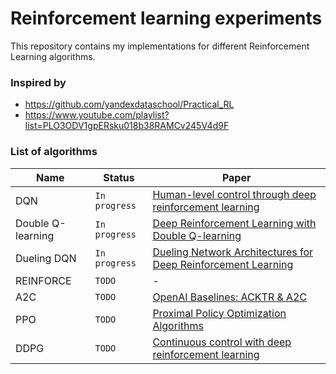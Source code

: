 # Reinforcement learning experiments
This repository contains my implementations for different Reinforcement Learning algorithms.


### Inspired by
* https://github.com/yandexdataschool/Practical_RL
* https://www.youtube.com/playlist?list=PLO3ODV1gpERsku018b38RAMCv245V4d9F

### List of algorithms
| Name  | Status | Paper |
| ----- | ------ | ----- |
| DQN   | `In progress` | [Human-level control through deep reinforcement learning](https://web.stanford.edu/class/psych209/Readings/MnihEtAlHassibis15NatureControlDeepRL.pdf) |
| Double Q-learning   | `In progress` | [Deep Reinforcement Learning with Double Q-learning](https://arxiv.org/abs/1509.06461) |
| Dueling DQN   | `In progress` | [Dueling Network Architectures for Deep Reinforcement Learning](https://arxiv.org/pdf/1511.06581.pdf) |
| REINFORCE   | `TODO` | - |
| A2C   | `TODO` | [OpenAI Baselines: ACKTR & A2C](https://openai.com/blog/baselines-acktr-a2c/) |
| PPO   | `TODO` | [Proximal Policy Optimization Algorithms](https://arxiv.org/abs/1707.06347) |
| DDPG   | `TODO` | [Continuous control with deep reinforcement learning](https://arxiv.org/abs/1509.02971) |
